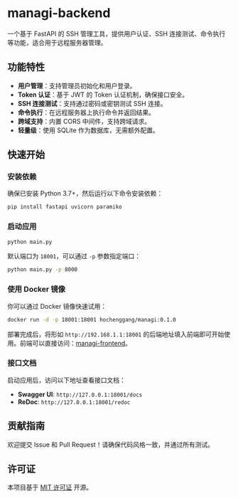 
# managi-backend

一个基于 FastAPI 的 SSH 管理工具，提供用户认证、SSH 连接测试、命令执行等功能，适合用于远程服务器管理。

## 功能特性

- **用户管理**：支持管理员初始化和用户登录。
- **Token 认证**：基于 JWT 的 Token 认证机制，确保接口安全。
- **SSH 连接测试**：支持通过密码或密钥测试 SSH 连接。
- **命令执行**：在远程服务器上执行命令并返回结果。
- **跨域支持**：内置 CORS 中间件，支持跨域请求。
- **轻量级**：使用 SQLite 作为数据库，无需额外配置。

## 快速开始

### 安装依赖

确保已安装 Python 3.7+，然后运行以下命令安装依赖：

```bash
pip install fastapi uvicorn paramiko
```

### 启动应用

```bash
python main.py
```

默认端口为 `18001`，可以通过 `-p` 参数指定端口：

```bash
python main.py -p 8000
```

### 使用 Docker 镜像

你可以通过 Docker 镜像快速试用：

```bash
docker run -d -p 18001:18001 hochenggang/managi:0.1.0
```

部署完成后，将形如 `http://192.168.1.1:18001` 的后端地址填入前端即可开始使用。前端可以直接访问：[managi-frontend](https://hochenggang.github.io/managi-frontend/)。

### 接口文档

启动应用后，访问以下地址查看接口文档：

- **Swagger UI**: `http://127.0.0.1:18001/docs`
- **ReDoc**: `http://127.0.0.1:18001/redoc`


## 贡献指南

欢迎提交 Issue 和 Pull Request！请确保代码风格一致，并通过所有测试。

## 许可证

本项目基于 [MIT 许可证](LICENSE) 开源。